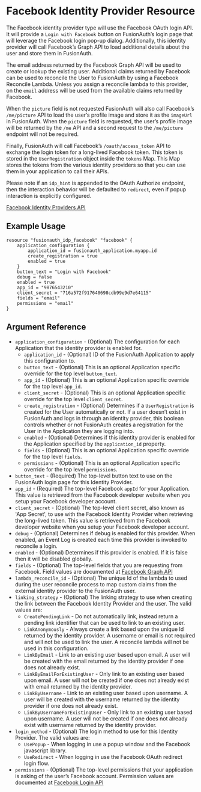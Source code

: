 # Facebook Identity Provider Resource

The Facebook identity provider type will use the Facebook OAuth login API. It will provide a `Login with Facebook` button on FusionAuth’s login page that will leverage the Facebook login pop-up dialog. Additionally, this identity provider will call Facebook’s Graph API to load additional details about the user and store them in FusionAuth.

The email address returned by the Facebook Graph API will be used to create or lookup the existing user. Additional claims returned by Facebook can be used to reconcile the User to FusionAuth by using a Facebook Reconcile Lambda. Unless you assign a reconcile lambda to this provider, on the `email` address will be used from the available claims returned by Facebook.

When the `picture` field is not requested FusionAuth will also call Facebook’s `/me/picture` API to load the user’s profile image and store it as the `imageUrl` in FusionAuth. When the `picture` field is requested, the user’s profile image will be returned by the `/me` API and a second request to the `/me/picture` endpoint will not be required.

Finally, FusionAuth will call Facebook’s `/oauth/access_token` API to exchange the login token for a long-lived Facebook token. This token is stored in the `UserRegistration` object inside the `tokens` Map. This Map stores the tokens from the various identity providers so that you can use them in your application to call their APIs.

Please note if an `idp_hint` is appended to the OAuth Authorize endpoint, then the interaction behavior will be defaulted to `redirect`, even if popup interaction is explicitly configured.

[Facebook Identity Providers API](https://fusionauth.io/docs/v1/tech/apis/identity-providers/facebook)

## Example Usage

```hcl
resource "fusionauth_idp_facebook" "facebook" {
    application_configuration {
        application_id = fusionauth_application.myapp.id
        create_registration = true
        enabled = true
    }
    button_text = "Login with Facebook"
    debug = false
    enabled = true
    app_id = "9876543210"
    client_secret = "716a572f917640698cdb99e9d7e64115"
    fields = "email"
    permissions = "email"
}
```

## Argument Reference

* `application_configuration` - (Optional) The configuration for each Application that the identity provider is enabled for.
    - `application_id` - (Optional) ID of the FusionAuth Application to apply this configuration to.
    - `button_text` - (Optional) This is an optional Application specific override for the top level `button_text`.
    - `app_id` - (Optional) This is an optional Application specific override for the top level `app_id`.
    - `client_secret` - (Optional) This is an optional Application specific override for the top level `client_secret`.
    - `create_registration` - (Optional) Determines if a `UserRegistration` is created for the User automatically or not. If a user doesn’t exist in FusionAuth and logs in through an identity provider, this boolean controls whether or not FusionAuth creates a registration for the User in the Application they are logging into.
    - `enabled` - (Optional) Determines if this identity provider is enabled for the Application specified by the `application_id` property.
    - `fields` - (Optional) This is an optional Application specific override for the top level `fields`.
    - `permissions` - (Optional) This is an optional Application specific override for the top level `permissions`.
* `button_text` - (Required) The top-level button text to use on the FusionAuth login page for this Identity Provider.
* `app_id` - (Required) The top-level Facebook `appId` for your Application. This value is retrieved from the Facebook developer website when you setup your Facebook developer account.
* `client_secret` - (Optional) The top-level client secret, also known as 'App Secret', to use with the Facebook Identity Provider when retrieving the long-lived token. This value is retrieved from the Facebook developer website when you setup your Facebook developer account.
* `debug` - (Optional) Determines if debug is enabled for this provider. When enabled, an Event Log is created each time this provider is invoked to reconcile a login.
* `enabled` - (Optional) Determines if this provider is enabled. If it is false then it will be disabled globally.
* `fields` - (Optional) The top-level fields that you are requesting from Facebook.
  Field values are documented at [Facebook Graph API](https://developers.facebook.com/docs/graph-api/using-graph-api/)
* `lambda_reconcile_id` - (Optional) The unique Id of the lambda to used during the user reconcile process to map custom claims from the external identity provider to the FusionAuth user.
* `linking_strategy` - (Optional) The linking strategy to use when creating the link between the Facebook Identity Provider and the user.
  The valid values are:
    - `CreatePendingLink` - Do not automatically link, instead return a pending link identifier that can be used to link to an existing user.
    - `LinkAnonymously` - Always create a link based upon the unique Id returned by the identity provider. A username or email is not required and will not be used to link the user. A reconcile lambda will not be used in this configuration.
    - `LinkByEmail` - Link to an existing user based upon email. A user will be created with the email returned by the identity provider if one does not already exist.
    - `LinkByEmailForExistingUser` - Only link to an existing user based upon email. A user will not be created if one does not already exist with email returned by the identity provider.
    - `LinkByUsername` - Link to an existing user based upon username. A user will be created with the username returned by the identity provider if one does not already exist.
    - `LinkByUsernameForExistingUser` - Only link to an existing user based upon username. A user will not be created if one does not already exist with username returned by the identity provider.
* `login_method` - (Optional) The login method to use for this Identity Provider.
  The valid values are:
    - `UsePopup` - When logging in use a popup window and the Facebook javascript library.
    - `UseRedirect` - When logging in use the Facebook OAuth redirect login flow.
* `permissions` - (Optional) The top-level permissions that your application is asking of the user’s Facebook account.
  Permission values are documented at [Facebook Login API](https://developers.facebook.com/docs/permissions/reference)